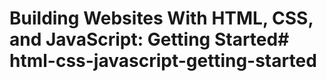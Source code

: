 # Building Websites With HTML, CSS, and JavaScript: Getting Started# html-css-javascript-getting-started
